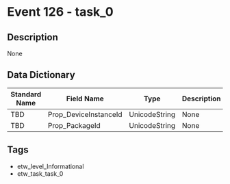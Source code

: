 # Event 126 - task_0

## Description
None

## Data Dictionary
|Standard Name|Field Name|Type|Description|Sample Value|
|---|---|---|---|---|
|TBD|Prop_DeviceInstanceId|UnicodeString|None|`None`|
|TBD|Prop_PackageId|UnicodeString|None|`None`|

## Tags
* etw_level_Informational
* etw_task_task_0